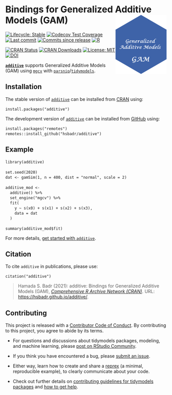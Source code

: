 <!-- README.md is generated from README.Rmd. Please edit that file -->

Bindings for Generalized Additive Models (GAM) [<img src="man/figures/additive.png" align="right" width="160" alt="additive logo" />](https://hsbadr.github.io/additive/)
=========================================================================================================================================================================

<!-- badges: start -->

[![Lifecycle:
Stable](https://img.shields.io/badge/Lifecycle-Stable-green.svg)](https://lifecycle.r-lib.org/articles/stages.html)
[![Codecov Test
Coverage](https://codecov.io/gh/hsbadr/additive/branch/main/graph/badge.svg)](https://codecov.io/gh/hsbadr/additive?branch=main)
[![Last
commit](https://img.shields.io/github/last-commit/hsbadr/additive)](https://github.com/hsbadr/additive/commits/main)
[![Commits since
release](https://img.shields.io/github/commits-since/hsbadr/additive/latest.svg?color=green)](https://github.com/hsbadr/additive/commit/main)
[![R](https://github.com/hsbadr/additive/workflows/R/badge.svg)](https://github.com/hsbadr/additive/actions)

[![CRAN
Status](https://www.r-pkg.org/badges/version/additive)](https://CRAN.R-project.org/package=additive)
[![CRAN
Downloads](https://cranlogs.r-pkg.org/badges/grand-total/additive)](https://cran.r-project.org/package=additive)
[![License:
MIT](https://img.shields.io/badge/License-MIT-blue.svg)](https://github.com/hsbadr/additive/blob/main/LICENSE.md)
[![DOI](https://zenodo.org/badge/369646227.svg)](https://zenodo.org/badge/latestdoi/369646227)
<!-- badges: end -->

[**`additive`**](https://hsbadr.github.io/additive/) supports
Generalized Additive Models (GAM) using
[`mgcv`](https://cran.r-project.org/package=mgcv) with
[`parsnip`](https://parsnip.tidymodels.org/)/[`tidymodels`](https://www.tidymodels.org/).

Installation
------------

The stable version of [`additive`](https://hsbadr.github.io/additive/)
can be installed from
[CRAN](https://CRAN.R-project.org/package=additive) using:

    install.packages("additive")

The development version of
[`additive`](https://hsbadr.github.io/additive/) can be installed from
[GitHub](https://github.com/hsbadr/additive) using:

    install.packages("remotes")
    remotes::install_github("hsbadr/additive")

Example
-------

    library(additive)

    set.seed(2020)
    dat <- gamSim(1, n = 400, dist = "normal", scale = 2)

    additive_mod <-
      additive() %>%
      set_engine("mgcv") %>%
      fit(
        y ~ s(x0) + s(x1) + s(x2) + s(x3),
        data = dat
      )

    summary(additive_mod$fit)

For more details, [get started with
`additive`](https://hsbadr.github.io/additive/articles/GetStarted.html).

Citation
--------

To cite `additive` in publications, please use:

    citation("additive")

> Hamada S. Badr (2021): additive: Bindings for Generalized Additive
> Models (GAM), [*Comprehensive R Archive Network
> (CRAN)*](https://cran.r-project.org/package=additive). URL:
> <https://hsbadr.github.io/additive/>.

Contributing
------------

This project is released with a [Contributor Code of
Conduct](https://contributor-covenant.org/version/2/0/CODE_OF_CONDUCT.html).
By contributing to this project, you agree to abide by its terms.

-   For questions and discussions about tidymodels packages, modeling,
    and machine learning, please [post on RStudio
    Community](https://community.rstudio.com/).

-   If you think you have encountered a bug, please [submit an
    issue](https://github.com/hsbadr/additive/issues).

-   Either way, learn how to create and share a
    [reprex](https://reprex.tidyverse.org) (a minimal, reproducible
    example), to clearly communicate about your code.

-   Check out further details on [contributing guidelines for tidymodels
    packages](https://www.tidymodels.org/contribute/) and [how to get
    help](https://www.tidymodels.org/help/).
